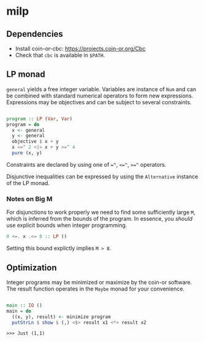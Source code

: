 # milp

## Dependencies

 - Install coin-or-cbc: https://projects.coin-or.org/Cbc
 - Check that `cbc` is available in `$PATH`.


## LP monad

`general` yields a free integer variable. Variables are instance of `Num` and can be combined with standard numerical operators to form new expressions. Expressions may be objectives and can be subject to several constraints.

```haskell

program :: LP (Var, Var)
program = do
  x <- general
  y <- general
  objective $ x + y
  x <=^ 2 <|> x + y >=^ 4
  pure (x, y)

```

Constraints are declared by using one of `=^`, `<=^`, `>=^` operators.

Disjunctive inequalities can be expressed by using the `Alternative` instance of the LP monad.

### Notes on Big M

For disjunctions to work properly we need to find some sufficiently large `M`, which is inferred from the bounds of the program. In essence, you *should* use explicit bounds when integer programming.

```haskell
0 <=. x .<= 8 :: LP ()
```

Setting this bound explictly implies `M > 8`.


## Optimization

Integer programs may be minimized or maximize by the coin-or software.
The result function operates in the `Maybe` monad for your convenience.

```haskell

main :: IO ()
main = do
  ((x, y), result) <- minimize program
  putStrLn $ show $ (,) <$> result x1 <*> result x2

```

` >>> Just (1,1) `  
